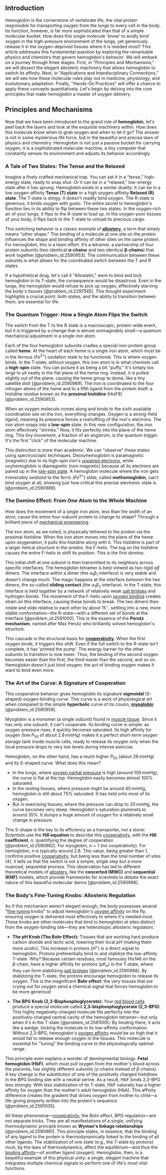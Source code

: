 ## Introduction
Hemoglobin is the cornerstone of vertebrate life, the vital protein responsible for transporting oxygen from the lungs to every cell in the body. Its function, however, is far more sophisticated than that of a simple molecular bucket. How does this single molecule 'know' to avidly bind oxygen in the high-pressure environment of the lungs, yet generously release it in the oxygen-deprived tissues where it is needed most? This article addresses this fundamental question by exploring the remarkable physics and chemistry that govern hemoglobin's behavior. We will embark on a journey through three stages. First, in "Principles and Mechanisms," we will dissect the elegant allosteric machinery that allows hemoglobin to switch its affinity. Next, in "Applications and Interdisciplinary Connections," we will see how these molecular rules play out in medicine, physiology, and evolutionary adaptation. Finally, "Hands-On Practices" will offer a chance to apply these concepts quantitatively. Let's begin by delving into the core principles that make hemoglobin a master of oxygen delivery.

## Principles and Mechanisms

Now that we have been introduced to the grand role of **hemoglobin**, let's peel back the layers and look at the exquisite machinery within. How does this molecule *know* when to grab oxygen and when to let it go? The answer is not in some mysterious life force, but in the beautiful and precise laws of physics and chemistry. Hemoglobin is not just a passive bucket for carrying oxygen; it is a sophisticated molecular machine, a tiny computer that constantly senses its environment and adjusts its behavior accordingly.

### A Tale of Two States: The Tense and the Relaxed

Imagine a finely crafted mechanical trap. You can set it in a “tense,” high-energy state, ready to snap shut. Or it can be in a “relaxed,” low-energy state after it has sprung. Hemoglobin exists in a similar duality. It can be in a low oxygen-affinity **Tense (T) state** or a high oxygen-affinity **Relaxed (R) state**. The T-state is stingy; it doesn't readily bind oxygen. The R-state is generous; it binds oxygen with gusto. The entire secret to hemoglobin's function lies in its ability to flip between these two states. In the oxygen-rich air of your lungs, it flips to the R-state to load up. In the oxygen-poor tissues of your body, it flips back to the T-state to unload its precious cargo.

This switching behavior is a classic example of **[allostery](@article_id:267642)**, a term that simply means "other shape." The binding of a molecule at one site on the protein influences the shape and binding affinity of other sites on the same protein. For hemoglobin, this is a team effort. It’s a tetramer, a partnership of four protein subunits (two identical **α-chains** and two identical **β-chains**) that work together [@problem_id:2590953]. The communication between these subunits is what allows for the coordinated switch between the T and R states.

If a hypothetical drug, let's call it "Allostatin," were to bind and lock hemoglobin in its T-state, the consequence would be disastrous. Even in the lungs, the hemoglobin would refuse to pick up oxygen, effectively starving the body's tissues [@problem_id:2297565]. This thought experiment highlights a crucial point: both states, and the ability to transition between them, are essential for life.

### The Quantum Trigger: How a Single Atom Flips the Switch

The switch from the T to the R state is a macroscopic, protein-wide event, but it is triggered by a change that is almost unimaginably small—a quantum mechanical adjustment in a single iron atom.

Each of the four hemoglobin subunits cradles a special non-protein group called **heme**. At the heart of each heme is a single iron atom, which must be in the ferrous ($Fe^{2+}$) oxidation state to be functional. This is where oxygen binds. In the T-state, without oxygen, this iron atom is in what chemists call a **high-spin** state. You can picture it as being a bit "puffy." It's simply too large to sit neatly in the flat plane of the heme ring. Instead, it is pulled slightly out of the plane, causing the heme group to dome, like a tiny satellite dish [@problem_id:2590989]. The iron is coordinated to the four nitrogen atoms of the heme and to a fifth ligand from the protein itself: a histidine residue known as the **proximal histidine** (HisF8) [@problem_id:2590953].

When an oxygen molecule comes along and binds to the sixth available coordination site on the iron, everything changes. Oxygen is a strong-field ligand, meaning its presence forces a reshuffling of the iron's electrons. The iron atom snaps into a **low-spin** state. In this new configuration, the iron atom effectively "shrinks." Now, it fits perfectly into the plane of the heme ring. This tiny movement, a fraction of an angstrom, is the quantum trigger. It's the first "click" of the molecular machine.

This distinction is more than academic. We can "observe" these states using spectroscopic techniques. Deoxyhemoglobin is paramagnetic (magnetic) due to its high-spin iron's [unpaired electrons](@article_id:137500), while oxyhemoglobin is diamagnetic (non-magnetic) because all its electrons are paired up in the [low-spin state](@article_id:149067). A hemoglobin molecule where the iron gets irreversibly oxidized to the ferric ($Fe^{3+}$) state, called **methemoglobin**, can't bind oxygen at all, showing just how critical this precise electronic state is [@problem_id:2590989].

### The Domino Effect: From One Atom to the Whole Machine

How does the movement of a single iron atom, less than the width of an atom, cause the entire four-subunit protein to change its shape? Through a brilliant piece of [mechanical engineering](@article_id:165491).

The iron atom, as we noted, is physically tethered to the protein via the proximal histidine. When the iron atom moves into the plane of the heme upon oxygenation, it pulls this histidine along with it. This histidine is part of a larger helical structure in the protein, the F-helix. The tug on the histidine causes the entire F-helix to shift its position. This is the first domino.

This initial shift at one subunit is then transmitted to its neighbors across specific interfaces. The hemoglobin tetramer is best viewed as two rigid $\alpha\beta$ dimers. The interface *within* a dimer (the $\alpha_1\beta_1$ interface) is very stable and doesn't change much. The magic happens at the interface *between* the two dimers, the so-called **sliding contact** (the $\alpha_1\beta_2$ interface). In the T-state, this interface is held together by a network of relatively weak [salt bridges](@article_id:172979) and hydrogen bonds. The movement of the F-helix upon [oxygen binding](@article_id:174148) creates strain on this interface, causing these bonds to break. The two dimers then rotate and slide relative to each other by about $15^{\circ}$, settling into a new, more stable conformation—the R-state—with a different set of bonds at the interface [@problem_id:2591000]. This is the essence of the **Perutz mechanism**, named after Max Perutz who brilliantly solved hemoglobin's structure.

This cascade is the structural basis for **[cooperativity](@article_id:147390)**. When the first oxygen binds, it triggers this shift. Even if the full switch to the R-state isn't complete, it has 'primed the pump'. The energy barrier for the other subunits to transition is now lower. Thus, the binding of the second oxygen becomes easier than the first, the third easier than the second, and so on. Hemoglobin doesn't just bind oxygen; the act of binding oxygen makes it want to bind even more.

### The Art of the Curve: A Signature of Cooperation

This cooperative behavior gives hemoglobin its signature **sigmoidal** (S-shaped) oxygen-binding curve. This curve is a work of physiological art when compared to the simple **hyperbolic** curve of its cousin, **[myoglobin](@article_id:147873)** [@problem_id:2590959].

Myoglobin is a monomer (a single subunit) found in [muscle tissue](@article_id:144987). Since it has only one subunit, it can't cooperate. Its binding curve is simple: as oxygen pressure rises, it quickly becomes saturated. Its high affinity for oxygen (low $P_{50}$ of about $2.8\,\mathrm{mmHg}$) makes it a perfect short-term oxygen storage tank inside muscle cells, ready to release its oxygen only when the local pressure drops to very low levels during intense exercise.

Hemoglobin, on the other hand, has a much higher $P_{50}$ (about $26\,\mathrm{mmHg}$) and its S-shaped curve. What does this mean?
- In the lungs, where [oxygen partial pressure](@article_id:170666) is high (around $100\,\mathrm{mmHg}$), the curve is flat at the top. Hemoglobin easily becomes almost $100\%$ saturated.
- In the resting tissues, where pressure might be around $40\,\mathrm{mmHg}$, hemoglobin is still about $75\%$ saturated. It has held onto most of its oxygen.
- But in exercising tissues, where the pressure can drop to $20\,\mathrm{mmHg}$, the curve becomes very steep. Hemoglobin's saturation plummets to around $35\%$. It dumps a huge amount of oxygen for a relatively small change in pressure.

This S-shape is the key to its efficiency as a transporter, not a storer. Scientists use the **Hill equation** to describe this [cooperativity](@article_id:147390), with the **Hill coefficient**, $n$, quantifying the degree of cooperation [@problem_id:2590982]. For myoglobin, $n=1$ (no cooperativity). For hemoglobin, $n$ is typically around $2.8$. This value, being greater than 1, confirms positive [cooperativity](@article_id:147390), but being less than the total number of sites (4), it tells us that the switch is not a simple, single step but a more nuanced, sequential process. This observation has led to different theoretical models of [allostery](@article_id:267642), like the **concerted (MWC)** and **sequential (KNF)** models, which provide frameworks for scientists to debate the exact nature of this beautiful molecular dance [@problem_id:2590998].

### The Body's Fine-Tuning Knobs: Allosteric Regulation

As if this mechanism weren't elegant enough, the body possesses several "[fine-tuning](@article_id:159416) knobs" to adjust hemoglobin's [oxygen affinity](@article_id:176631) on the fly, ensuring oxygen is delivered most effectively to where it's needed most. These knobs are other molecules that bind to hemoglobin at sites distinct from the oxygen-binding site—they are heterotropic allosteric regulators.

-   **The pH Knob (The Bohr Effect):** Tissues that are working hard produce carbon dioxide and lactic acid, lowering their local $pH$ (making them more acidic). This increase in protons ($H^+$) is a direct signal to hemoglobin. Protons preferentially bind to and stabilize the low-affinity T-state. Why? Because certain residues, most famously His146 on the $\beta$-chain, have a higher affinity for protons ($\text{p}K_a$) in the T-state, where they can form stabilizing [salt bridges](@article_id:172979) [@problem_id:2590988]. By stabilizing the T-state, the protons encourage hemoglobin to release its oxygen. This is the magnificent **Bohr effect**: the very tissues that are crying out for oxygen send a chemical signal that forces hemoglobin to be more generous!

-   **The BPG Knob (2,3-Bisphosphoglycerate):** Your [red blood cells](@article_id:137718) produce a special molecule called **2,3-bisphosphoglycerate (2,3-BPG)**. This highly negatively-charged molecule fits perfectly into the positively-charged central cavity of the hemoglobin tetramer—but only when it's in the T-state [@problem_id:2591005]. By binding there, it acts like a wedge, locking the molecule in its low-affinity conformation. Without 2,3-BPG, hemoglobin's [oxygen affinity](@article_id:176631) would be so high that it would fail to release enough oxygen in the tissues. This molecule is essential for "tuning" the binding curve to the physiologically optimal range.

This principle even explains a wonder of developmental biology. **Fetal hemoglobin (HbF)**, which must pull oxygen from the mother's blood across the placenta, has slightly different subunits ($\gamma$-chains instead of $\beta$-chains). A key change is the substitution of one of the positively charged histidines in the BPG binding site with a neutral serine. As a result, HbF binds 2,3-BPG less strongly. With less stabilization of its T-state, HbF naturally has a higher affinity for oxygen than the mother's adult hemoglobin (HbA). This affinity difference creates the gradient that drives oxygen from mother to child—a life-giving property written into the protein's sequence [@problem_id:2591005].

All these phenomena—[cooperativity](@article_id:147390), the Bohr effect, BPG regulation—are not separate tricks. They are all manifestations of a single, unifying thermodynamic principle known as **Wyman's linkage relationships** [@problem_id:2590981]. This principle states, in essence, that the binding of any ligand to the protein is thermodynamically linked to the binding of all other ligands. The stabilization of one state (e.g., the T-state by protons) must, by the laws of thermodynamics, affect the equilibrium—and thus the [binding affinity](@article_id:261228)—of another ligand (oxygen). Hemoglobin, then, is a beautiful example of this physical unity: a single, elegant machine that integrates multiple chemical signals to perform one of life's most vital functions.